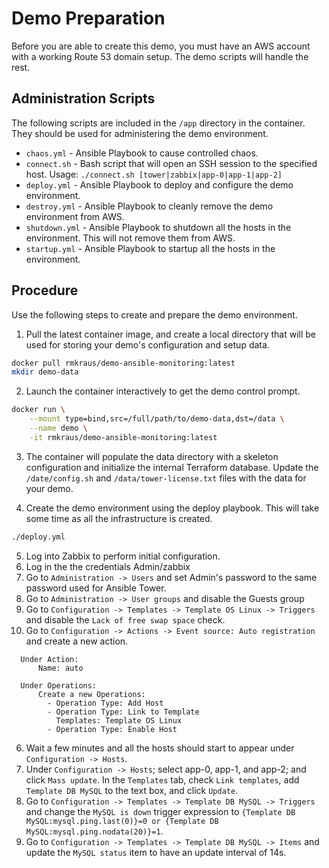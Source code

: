 # Demo Preparation

Before you are able to create this demo, you must have an AWS account with a working Route 53 domain setup. The demo scripts will handle the rest.

## Administration Scripts

The following scripts are included in the `/app` directory in the container. They should be used for administering the demo environment.

  - `chaos.yml` - Ansible Playbook to cause controlled chaos.
  - `connect.sh` - Bash script that will open an SSH session to the specified host. Usage: `./connect.sh [tower|zabbix|app-0|app-1|app-2]`
  - `deploy.yml` - Ansible Playbook to deploy and configure the demo environment.
  - `destroy.yml` - Ansible Playbook to cleanly remove the demo environment from AWS.
  - `shutdown.yml` - Ansible Playbook to shutdown all the hosts in the environment. This will not remove them from AWS.
  - `startup.yml` - Ansible Playbook to startup all the hosts in the environment.

## Procedure

Use the following steps to create and prepare the demo environment.

1. Pull the latest container image, and create a local directory that will be used for storing your demo's configuration and setup data.

```bash
docker pull rmkraus/demo-ansible-monitoring:latest
mkdir demo-data
```

2. Launch the container interactively to get the demo control prompt.

```bash
docker run \
    --mount type=bind,src=/full/path/to/demo-data,dst=/data \
    --name demo \
    -it rmkraus/demo-ansible-monitoring:latest
```

3. The container will populate the data directory with a skeleton configuration and initialize the internal Terraform database. Update the `/date/config.sh` and `/data/tower-license.txt` files with the data for your demo.

4. Create the demo environment using the deploy playbook. This will take some time as all the infrastructure is created.

```bash
./deploy.yml
```

5. Log into Zabbix to perform initial configuration.
  1. Log in the the credentials Admin/zabbix
  2. Go to `Administration -> Users` and set Admin's password to the same password used for Ansible Tower.
  3. Go to `Administration -> User groups` and disable the Guests group
  4. Go to `Configuration -> Templates -> Template OS Linux -> Triggers` and disable the `Lack of free swap space` check.
  5. Go to `Configuration -> Actions -> Event source: Auto registration` and create a new action.
  ```
    Under Action:
        Name: auto

    Under Operations:
        Create a new Operations:
          - Operation Type: Add Host
          - Operation Type: Link to Template
            Templates: Template OS Linux
          - Operation Type: Enable Host
  ```
  6. Wait a few minutes and all the hosts should start to appear under `Configuration -> Hosts`.
  7. Under `Configuration -> Hosts`; select app-0, app-1, and app-2; and click `Mass update`. In the `Templates` tab, check `Link templates`, add `Template DB MySQL` to the text box, and click `Update`.
  8. Go to `Configuration -> Templates -> Template DB MySQL -> Triggers` and change the `MySQL is down` trigger expression to `{Template DB MySQL:mysql.ping.last(0)}=0 or {Template DB MySQL:mysql.ping.nodata(20)}=1`.
  9. Go to `Configuration -> Templates -> Template DB MySQL -> Items` and update the `MySQL status` item to have an update interval of 14s.
